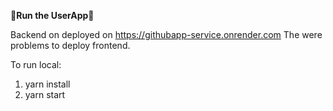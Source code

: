 **🚀Run the UserApp🚀**

Backend on deployed on https://githubapp-service.onrender.com
The were problems to deploy frontend.

To run local:

1. yarn install
2. yarn start
